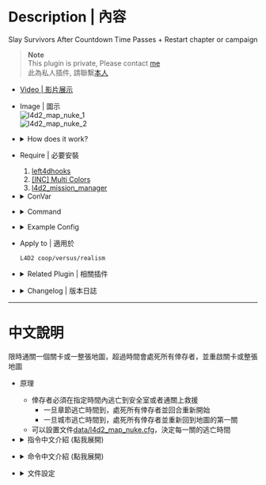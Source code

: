 # Description | 內容
Slay Survivors After Countdown Time Passes + Restart chapter or campaign

> __Note__ <br/>
This plugin is private, Please contact [me](/#私人插件列表-private-plugins-list)<br/>
此為私人插件, 請聯繫[本人](/#私人插件列表-private-plugins-list)<br/>

* [Video | 影片展示](https://youtu.be/WVBMtRZGLHc)

* Image | 圖示
	<br/>![l4d2_map_nuke_1](image/l4d2_map_nuke_1.jpg)
	<br/>![l4d2_map_nuke_2](image/l4d2_map_nuke_2.gif)

* <details><summary>How does it work?</summary>

	* Survivors have to make it to saferoom or rescue vehicle within time limit
		* Once map nuke time out, slay all survivors and restart the chapter
		* Once city escape time out, slay all survivors and restart the whole campaign
	* You can customize time limit for each map in file [data/l4d2_map_nuke.cfg](data/l4d2_map_nuke.cfg)
</details>

* Require | 必要安裝
	1. [left4dhooks](https://forums.alliedmods.net/showthread.php?t=321696)
	2. [[INC] Multi Colors](https://github.com/fbef0102/L4D1_2-Plugins/releases/tag/Multi-Colors)
	3. [l4d2_mission_manager](https://github.com/fbef0102/L4D1_2-Plugins/tree/master/l4d2_mission_manager)

* <details><summary>ConVar</summary>

	* cfg/sourcemod/l4d2_map_nuke.cfg
		```php
		// 0=Plugin off, 1=Plugin on.
		l4d2_map_nuke_enable "1.0"

		// Set time in seconds map will be nuked in no-final level by default (0=off)
		l4d2_map_nuke_time_chapter "600"

		// Set time in seconds map will be nuked in final level by default (0=off)
		l4d2_map_nuke_time_final_chapter "1000"

		// Set time in seconds city escape in the whole campaign by default (0=off)
		l4d2_map_nuke_time_campaign "3000"

		// Chapter Nuke count down hint text to be displayed
		l4d2_map_nuke_announcer_chapter "90.0"

		// City Escape count down hint text to be displayed
		l4d2_map_nuke_announcer_campaign "180.0"

		// Display Nuke Warning Text When Players Leave Saferoom
		l4d2_map_nuke_warning "1"
		```
</details>

* <details><summary>Command</summary>
    
   * **Display count down time left**
		```php
		sm_nuketimeleft
		sm_escapetimeleft
		```
</details>

* <details><summary>Example Config</summary>

	* [data/l4d2_map_nuke.cfg](data/l4d2_map_nuke.cfg)
		```php
		"l4d2_map_nuke" 
		{
			"c1m1_hotel"  // first map
			{
				"chapter_nuke" 		"360"  // <-- Set map nuke time. If not set, use convar l4d2_map_nuke_time_chapter by default
				"campaign_nuke" 	"2400"  // <-- Set city escape time. If not set, use convar l4d2_map_nuke_time_campaign by default
			}
			"c1m2_streets"
			{
				"chapter_nuke" 		"10"   // <-- Set map nuke time. If not set, use convar l4d2_map_nuke_time_chapter by default
			}
			"c1m4_atrium" // final map
			{
				"chapter_nuke" 		"60"  // <-- Set map nuke time. If not set, use convar l4d2_map_nuke_time_final_chapter by default
			}
		}
		```
</details>

* Apply to | 適用於
    ```
    L4D2 coop/versus/realism
    ```

* <details><summary>Related Plugin | 相關插件</summary>

	1. [l4d_restartmap_command](/L4D_插件/Map_%E9%97%9C%E5%8D%A1/l4d_restartmap_command): Admin say !restartmap to restart current map + Force of restartmap after Quantity of rounds (tries) events survivors wipe out
    	> 管理員輸入!restartmap能重新地圖關卡 + 滅團N次後重新地圖
</details>

* <details><summary>Changelog | 版本日誌</summary>

    * v1.0 (2023-8-26)
        * Initial Release
</details>

- - - -
# 中文說明
限時通關一個關卡或一整張地圖，超過時間會處死所有倖存者，並重啟關卡或整張地圖

* 原理
	* 倖存者必須在指定時間內逃亡到安全室或者通關上救援
		* 一旦章節逃亡時間到，處死所有倖存者並回合重新開始
		* 一旦城市逃亡時間到，處死所有倖存者並重新回到地圖的第一關
	* 可以設置文件[data/l4d2_map_nuke.cfg](data/l4d2_map_nuke.cfg)，決定每一關的逃亡時間

* <details><summary>指令中文介紹 (點我展開)</summary>

	* cfg/sourcemod/l4d2_map_nuke.cfg
		```php
		// 0=關閉插件, 1=啟動插件
		l4d2_map_nuke_enable "1.0"

		// 非救援關卡的章節逃亡時間 (0=不設置逃亡時間)
		l4d2_map_nuke_time_chapter "600"

		// 救援關卡的章節逃亡時間 (0=不設置逃亡時間)
		l4d2_map_nuke_time_final_chapter "1000"

		// 整張地圖的城市逃亡時間 (0=不設置逃亡時間)
		l4d2_map_nuke_time_campaign "3000"

		// 章節逃亡剩餘90秒時，開始顯示倒數
		l4d2_map_nuke_announcer_chapter "90.0"

		// 城市逃亡剩餘90秒時，開始顯示倒數
		l4d2_map_nuke_announcer_campaign "180.0"

		// 當倖存者離開安全室時，顯示逃亡剩餘時間
		l4d2_map_nuke_warning "1"
		```
</details>

* <details><summary>命令中文介紹 (點我展開)</summary>
    
   * **查看逃亡剩餘時間**
		```php
		sm_nuketimeleft
		sm_escapetimeleft
		```
</details>

* <details><summary>文件設定</summary>

	* 設定文件[data/l4d2_map_nuke.cfg](data/l4d2_map_nuke.cfg)，決定每一關的逃亡時間
		```php
		"l4d2_map_nuke" 
		{
			"c1m1_hotel"  // C1地圖的第一個關卡
			{
				"chapter_nuke" 		"360"  // <-- 設置章節逃亡時間. 如果沒有寫此行，預設使用指令 l4d2_map_nuke_time_chapter
				"campaign_nuke" 	"2400"  // <-- 設置城市逃亡時間. 如果沒有寫此行，預設使用指令 l4d2_map_nuke_time_campaign
			}
			"c1m2_streets"
			{
				"chapter_nuke" 		"10"   // <-- 設置章節逃亡時間. 如果沒有寫此行，預設使用指令 l4d2_map_nuke_time_chapter
			}
			"c1m4_atrium" // C1地圖的救援關卡
			{
				"chapter_nuke" 		"60"  // <-- 設置章節逃亡時間. 如果沒有寫此行，預設使用指令 l4d2_map_nuke_time_final_chapter
			}
		}
		```
</details>